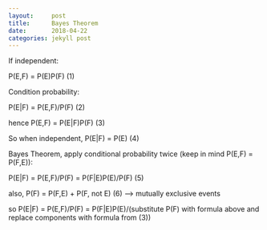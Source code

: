 ```yaml
---
layout:     post
title:      Bayes Theorem
date:       2018-04-22
categories: jekyll post
---
```

<script type="text/javascript" async
  src="https://cdnjs.cloudflare.com/ajax/libs/mathjax/2.7.1/MathJax.js?config=TeX-MML-AM_CHTML">
</script>

If independent:

P(E,F) = P(E)P(F)   (1)

Condition probability:

P(E|F) = P(E,F)/P(F)   (2)

hence P(E,F) = P(E|F)P(F)   (3)

So when independent, P(E|F) = P(E)   (4)

Bayes Theorem, apply conditional probability twice (keep in mind P(E,F) = P(F,E)):

P(E|F) = P(E,F)/P(F) = P(F|E)P(E)/P(F)   (5)

also, P(F) = P(F,E) + P(F, not E)   (6) --> mutually exclusive events

so P(E|F) = P(E,F)/P(F) = P(F|E)P(E)/(substitute P(F) with formula above and replace components with formula from (3))
